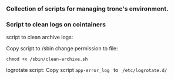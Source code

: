 ### Collection of scripts for managing tronc's environment.


### Script to clean logs on cointainers

script to clean archive logs:

Copy script to /sbin
change permission to file: 

```chmod +x /sbin/clean-archive.sh```



logrotate script:
Copy script `app-error_log ` to ` /etc/logrotate.d/`
